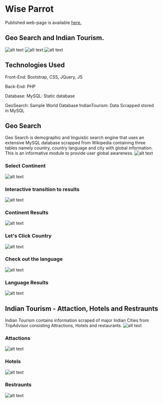 # Wise Parrot
Published web-page is available <a href="https://newtein.github.io/IndianTourism/" target="_blank"> here.</a>

## Geo Search and Indian Tourism.

![alt text](https://raw.githubusercontent.com/newtein/IndianTourism/master/UI/1.%20WelcomePage-1.JPG)
![alt text](https://raw.githubusercontent.com/newtein/IndianTourism/master/UI/2%20.%20WelcomePage-2.JPG)
![alt text](https://raw.githubusercontent.com/newtein/IndianTourism/master/UI/3.%20WelcomePage-3.JPG)

## Technologies Used

Front-End: Bootstrap, CSS, JQuery, JS

Back-End: PHP

Database:
MySQL: Static database

GeoSearch: Sample World Database
IndianTourism: Data Scrapped stored in MySQL

## Geo Search
Geo Search is demographic and linguistic search engine that uses an extensive MySQL database
scrapped from Wikipedia containing three tables namely country, country language and city with global information. This is an informative module to provide user global awareness.
![alt text](https://raw.githubusercontent.com/newtein/IndianTourism/master/UI/4.%20GeoSearch.JPG)

### Select Continent
![alt text](https://raw.githubusercontent.com/newtein/IndianTourism/master/UI/5.%20result_after_clicking_on_continent.JPG)

### Interactive transition to results
![alt text](https://raw.githubusercontent.com/newtein/IndianTourism/master/UI/6.%202sec_wait.JPG)

### Continent Results
![alt text](https://raw.githubusercontent.com/newtein/IndianTourism/master/UI/7.%20continent_results_click_country.JPG)

### Let's Click Country
![alt text](https://raw.githubusercontent.com/newtein/IndianTourism/master/UI/8.%20specific_results_of_clicked_country.JPG)

### Check out the language
![alt text](https://raw.githubusercontent.com/newtein/IndianTourism/master/UI/9.%20languages_spoken_in_specific_country.JPG)

### Language Results
![alt text](https://raw.githubusercontent.com/newtein/IndianTourism/master/UI/10%20.%20clicked_language_result.JPG)

## Indian Tourism - Attaction, Hotels and Restraunts
Indian Tourism contains information scraped of major Indian Cities from TripAdvisor consisting
Attractions, Hotels and restaurants.
![alt text](https://raw.githubusercontent.com/newtein/IndianTourism/master/UI/11.%20IndianTourism.JPG)

### Attactions
![alt text](https://raw.githubusercontent.com/newtein/IndianTourism/master/UI/12.%20displaying_attactions.JPG)

### Hotels
![alt text](https://raw.githubusercontent.com/newtein/IndianTourism/master/UI/13.%20displaying_hotels.JPG)

### Restraunts
![alt text](https://raw.githubusercontent.com/newtein/IndianTourism/master/UI/14.%20displaying_restaurants.JPG)


